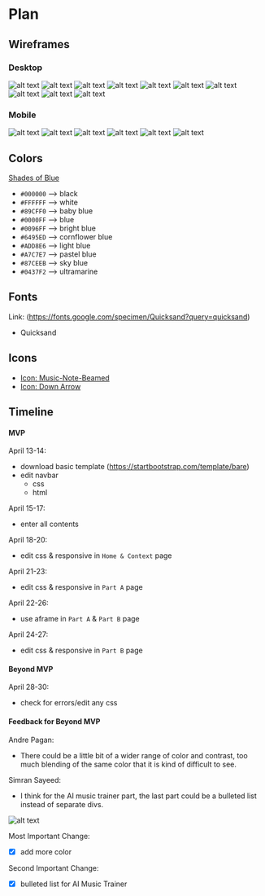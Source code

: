 # Plan

## Wireframes
### Desktop
![alt text](image.png)
![alt text](image-1.png)
![alt text](image-2.png)
![alt text](image-3.png)
![alt text](image-4.png)
![alt text](image-5.png)
![alt text](image-6.png)
![alt text](image-7.png)
![alt text](image-8.png)
![alt text](image-9.png)

### Mobile
![alt text](image-10.png)
![alt text](image-11.png)
![alt text](image-12.png)
![alt text](image-13.png)
![alt text](image-14.png)
![alt text](image-15.png)

## Colors

[Shades of Blue](https://htmlcolorcodes.com/colors/shades-of-blue/)

* `#000000` --> black
* `#FFFFFF` --> white
* `#89CFF0` --> baby blue
* `#0000FF` --> blue
* `#0096FF` --> bright blue
* `#6495ED` --> cornflower blue
* `#ADD8E6` --> light blue
* `#A7C7E7` --> pastel blue
* `#87CEEB` --> sky blue
* `#0437F2` --> ultramarine

## Fonts
Link: (https://fonts.google.com/specimen/Quicksand?query=quicksand)
* Quicksand

## Icons
* [Icon: Music-Note-Beamed](https://icons.getbootstrap.com/icons/music-note-beamed/)
* [Icon: Down Arrow](https://icons.getbootstrap.com/icons/arrow-down/)

## Timeline

#### MVP

April 13-14:
* download basic template (https://startbootstrap.com/template/bare)
* edit navbar
  * css
  * html

April 15-17:
* enter all contents

April 18-20:
* edit css & responsive in `Home & Context` page

April 21-23:
* edit css & responsive in `Part A` page

April 22-26:
* use aframe in `Part A` & `Part B` page

April 24-27:
* edit css & responsive in `Part B` page

#### Beyond MVP
April 28-30:
* check for errors/edit any css

#### Feedback for Beyond MVP
Andre Pagan:
* There could be a little bit of a wider range of color and contrast, too much blending of the same color that it is kind of difficult to see.

Simran Sayeed:
* I think for the AI music trainer part, the last part could be a bulleted list instead of separate divs.

![alt text](image-16.png)

Most Important Change:
- [x] add more color

Second Important Change:
- [x] bulleted list for AI Music Trainer

